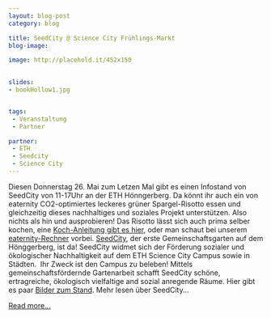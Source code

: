 ```yaml
---
layout: blog-post
category: blog

title: SeedCity @ Science City Frühlings-Markt
blog-image: 

image: http://placehold.it/452x150
 

slides:
- bookHollow1.jpg


tags:
 - Veranstaltung
 - Partner

partner:
 - ETH
 - Seedcity
 - Science City
--- 
```


Diesen Donnerstag 26. Mai zum Letzen Mal gibt es einen Infostand von SeedCity von 11-17Uhr an der ETH Hönngerberg. Da könnt ihr auch ein von eaternity CO2-optimiertes leckeres grüner Spargel-Risotto essen und gleichzeitig dieses nachhaltiges und soziales Projekt unterstützen. Also nichts als hin und ausprobieren!
Das Risotto lässt sich auch prima selber kochen, eine [Koch-Anleitung gibt es hier][1], oder man schaut bei unserem [eaternity-Rechner][2] vorbei.
[SeedCity][3], der erste Gemeinschaftsgarten auf dem Hönggerberg, ist da! SeedCity widmet sich der Förderung sozialer und ökologischer Nachhaltigkeit auf dem ETH Science City Campus sowie in Städten.  Ihr Zweck ist den Campus zu beleben! Mittels gemeinschaftsfördernde Gartenarbeit schafft SeedCity schöne, ertragreiche, ökologisch vielfaltige and sozial anregende Räume.
Hier gibt es paar [Bilder zum Stand][4]. Mehr lesen über SeedCity...

[Read more...][5]

[1]: 2011-05-26-Fruehlingsmarkt-seed-city-recipe.pdf
[2]: http://rechner.eaternity.ch
[3]: http://www.seedcity.ethz.ch/
[4]: https://www.dropbox.com/gallery/1214503/1/2011-ETH-Herbstmarkt?h=060d60#gallery:0
[5]: http://www.seedcity.ethz.ch/
